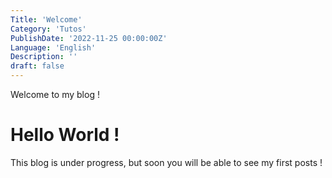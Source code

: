 ```yaml
---
Title: 'Welcome'
Category: 'Tutos'
PublishDate: '2022-11-25 00:00:00Z'
Language: 'English'
Description: ''
draft: false
---
```

Welcome to my blog !
<!--more-->

# Hello World !

This blog is under progress, but soon you will be able to see my first posts !
